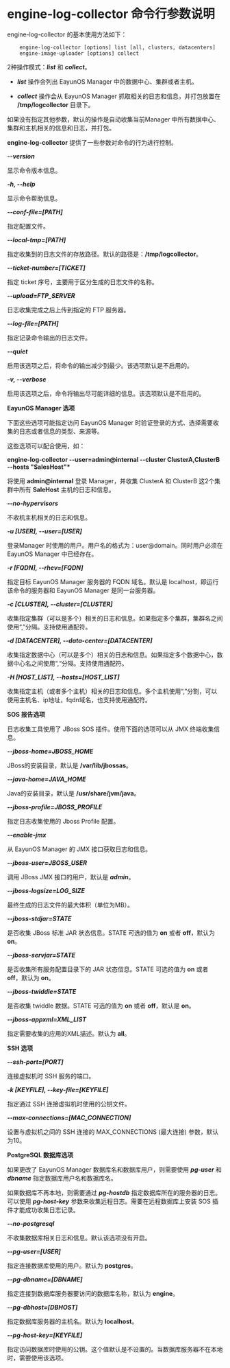 # engine-log-collector 命令行参数说明

engine-log-collector 的基本使用方法如下：

```
    engine-log-collector [options] list [all, clusters, datacenters]
    engine-image-uploader [options] collect
```

2种操作模式：***list*** 和 ***collect***。

* ***list*** 操作会列出 EayunOS Manager 中的数据中心、集群或者主机。

* ***collect*** 操作会从 EayunOS Manager 抓取相关的日志和信息，并打包放置在 **/tmp/logcollector** 目录下。

如果没有指定其他参数，默认的操作是自动收集当前Manager 中所有数据中心、集群和主机相关的信息和日志，并打包。

**engine-log-collector** 提供了一些参数对命令的行为进行控制。

***--version***

  显示命令版本信息。

***-h, --help***

  显示命令帮助信息。

***--conf-file=[PATH]***

  指定配置文件。

***--local-tmp=[PATH]***

  指定收集到的日志文件的存放路径。默认的路径是：**/tmp/logcollector**。

***--ticket-number=[TICKET]***

  指定 ticket 序号，主要用于区分生成的日志文件的名称。

***--upload=FTP_SERVER***

  日志收集完成之后上传到指定的 FTP 服务器。

***--log-file=[PATH]***

  指定记录命令输出的日志文件。

***--quiet***

  启用该选项之后，将命令的输出减少到最少。该选项默认是不启用的。

***-v, --verbose***

  启用该选项之后，命令将输出尽可能详细的信息。该选项默认是不启用的。

**EayunOS Manager 选项**

下面这些选项可能指定访问 EayunOS Manager 时验证登录的方式、选择需要收集的日志或者信息的类型、来源等。

这些选项可以配合使用，如：

**engine-log-collector --user=admin@internal --cluster ClusterA,ClusterB --hosts "SalesHost"\***

将使用 **admin@internal** 登录 Manager，并收集 ClusterA 和 ClusterB 这2个集群中所有 **SaleHost** 主机的日志和信息。

***--no-hypervisors***

  不收机主机相关的日志和信息。

***-u [USER], --user=[USER]***

  登录Manager 时使用的用户。用户名的格式为：user@domain。同时用户必须在 EayunOS Manager 中已经存在。

***-r [FQDN], --rhev=[FQDN]***

  指定目标 EayunOS Manager 服务器的 FQDN 域名。默认是 localhost，即运行该命令的服务器和 EayunOS Manager 是同一台服务器。

***-c [CLUSTER], --cluster=[CLUSTER]***

  收集指定集群（可以是多个）相关的日志和信息。如果指定多个集群，集群名之间使用“,”分隔。支持使用通配符。

***-d [DATACENTER], --data-center=[DATACENTER]***

  收集指定数据中心（可以是多个）相关的日志和信息。如果指定多个数据中心，数据中心名之间使用“,“分隔。支持使用通配符。

***-H [HOST_LIST], --hosts=[HOST_LIST]***

  收集指定主机（或者多个主机）相关的日志和信息。多个主机使用“,”分割，可以使用主机名、ip地址，fqdn域名，也支持使用通配符。

**SOS 报告选项**

日志收集工具使用了 JBoss SOS 插件。使用下面的选项可以从 JMX 终端收集信息。

***--jboss-home=JBOSS\_HOME***

  JBoss的安装目录，默认是 **/var/lib/jbossas**。

***--java-home=JAVA\_HOME***

  Java的安装目录，默认是 **/usr/share/jvm/java**。

***--jboss-profile=JBOSS\_PROFILE***

  指定日志收集使用的 Jboss Profile 配置。

***--enable-jmx***

  从 EayunOS Manager 的 JMX 接口获取日志和信息。

***--jboss-user=JBOSS\_USER***

  调用 JBoss JMX 接口的用户，默认是 ***admin***。

***--jboss-logsize=LOG\_SIZE***

  最终生成的日志文件的最大体积（单位为MB）。

***--jboss-stdjar=STATE***

  是否收集 JBoss 标准 JAR 状态信息。STATE 可选的值为 **on** 或者 **off**，默认为 **on**。

***--jboss-servjar=STATE***

  是否收集所有服务配置目录下的 JAR 状态信息。STATE 可选的值为 **on** 或者 **off**，默认为 **on**。

***--jboss-twiddle=STATE***

  是否收集 twiddle 数据。STATE 可选的值为 **on** 或者 **off**，默认是 **on**。

***--jboss-appxml=XML\_LIST***

  指定需要收集的应用的XML描述。默认为 **all**。

**SSH 选项**

***--ssh-port=[PORT]***

  连接虚拟机时 SSH 服务的端口。

***-k [KEYFILE], --key-file=[KEYFILE]***

  指定通过 SSH 连接虚拟机时使用的公钥文件。

***--max-connections=[MAC_CONNECTION]***

  设置与虚拟机之间的 SSH 连接的 MAX\_CONNECTIONS (最大连接) 参数，默认为10。

**PostgreSQL 数据库选项**

如果更改了 EayunOS Manager 数据库名和数据库用户，则需要使用 ***pg-user*** 和 ***dbname*** 指定数据库用户名和数据库名。

如果数据库不再本地，则需要通过 ***pg-hostdb*** 指定数据库所在的服务器的日志。可以使用 ***pg-host-key*** 参数来收集远程日志。需要在远程数据库上安装 SOS 插件才能成功收集日志记录。

***--no-postgresql***

  不收集数据库相关日志和信息。默认该选项没有开启。

***--pg-user=[USER]***

  指定连接数据库使用的用户。默认为 **postgres**。

***--pg-dbname=[DBNAME]***

  指定连接到数据库服务器要访问的数据库名称，默认为 **engine**。

***--pg-dbhost=[DBHOST]***

  指定数据库服务器的主机名。默认为 **localhost**。

***--pg-host-key=[KEYFILE]***

  指定访问数据库时使用的公钥。这个值默认是不设置的。当数据库服务器不在本地时，需要使用该选项。
